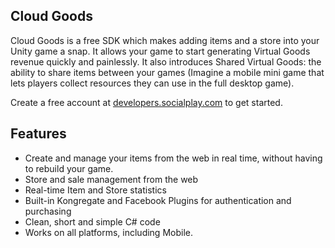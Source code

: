 ## Cloud Goods

Cloud Goods is a free SDK which makes adding items and a store into your Unity game a snap. It allows your game to start generating Virtual Goods revenue quickly and painlessly. It also introduces Shared Virtual Goods: the ability to share items between your games (Imagine a mobile mini game that lets players collect resources they can use in the full desktop game).

Create a free account at [developers.socialplay.com](http://developers.socialplay.com) to get started.

## Features

+ Create and manage your items from the web in real time, without having to rebuild your game.
+ Store and sale management from the web
+ Real-time Item and Store statistics
+ Built-in Kongregate and Facebook Plugins for authentication and purchasing
+ Clean, short and simple C# code
+ Works on all platforms, including Mobile.
